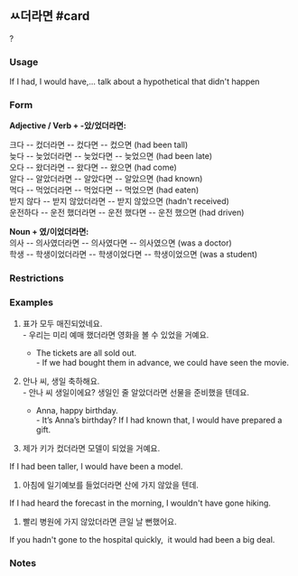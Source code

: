 ## ㅆ더라면 #card
?
### Usage
If I had, I would have,... talk about a hypothetical that didn't happen
### Form
**Adjective / Verb + -았/었더라면:**

크다 -- 컸더라면 -- 컸다면 -- 컸으면 (had been tall)  
늦다 -- 늦었더라면 -- 늦었다면 -- 늦었으면 (had been late)  
오다 -- 왔더라면 -- 왔다면 -- 왔으면 (had come)  
알다 -- 알았더라면 -- 알았다면 -- 알았으면 (had known)  
먹다 -- 먹었더라면 -- 먹었다면 -- 먹었으면 (had eaten)  
받지 않다 -- 받지 않았더라면 -- 받지 않았으면 (hadn't received)  
운전하다 -- 운전 했더라면 -- 운전 했다면 -- 운전 했으면 (had driven)  
  
**Noun + 였/이었더라면:**  
의사 -- 의사였더라면 -- 의사였다면 -- 의사였으면 (was a doctor)  
학생 -- 학생이었더라면 -- 학생이었다면 -- 학생이었으면 (was a student)
### Restrictions
### Examples
1. 표가 모두 매진되었네요.  
	- 우리는 미리 예매 했더라면 영화을 볼 수 있었을 거예요.

	* The tickets are all sold out.  
		- If we had bought them in advance, we could have seen the movie.

2. 안나 씨, 생일 축하해요.  
	- 안나 씨 생일이에요? 생일인 줄 알았더라면 선물을 준비했을 텐데요.

	* Anna, happy birthday.  
		- It’s Anna’s birthday? If I had known that, I would have prepared a gift.

3. 제가 키가 컸더라면 모델이 되었을 거예요.

If I had been taller, I would have been a model.

  
1. 아침에 일기예보를 들었더라면 산에 가지 않았을 텐데.

If I had heard the forecast in the morning, I wouldn't have gone hiking.

  
1. 빨리 병원에 가지 않았더라면 큰일 날 뻔했어요.

If you hadn't gone to the hospital quickly,  it would had been a big deal.
### Notes
